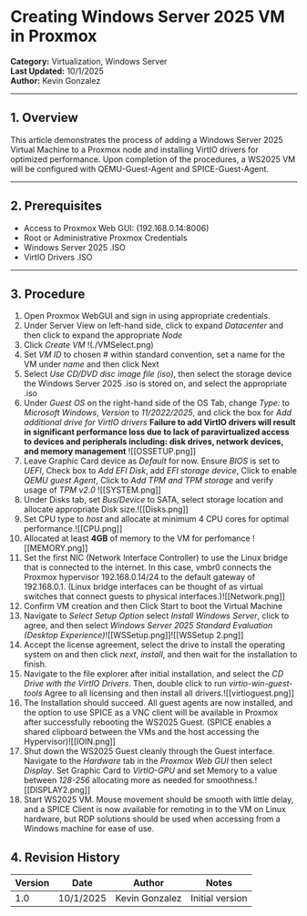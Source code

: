 # Creating Windows Server 2025 VM in Proxmox
**Category:** Virtualization, Windows Server  
**Last Updated:** 10/1/2025  
**Author:** Kevin Gonzalez  

---

## 1. Overview
This article demonstrates the process of adding a Windows Server 2025 Virtual Machine to a Proxmox node and installing VirtIO drivers for optimized performance. Upon completion of the procedures, a WS2025 VM will be configured with QEMU-Guest-Agent and SPICE-Guest-Agent.

---

## 2. Prerequisites

- Access to Proxmox Web GUI: (192.168.0.14:8006)  
- Root or Administrative Proxmox Credentials  
- Windows Server 2025 .ISO
- VirtIO Drivers .ISO

---

## 3. Procedure

1. Open Proxmox WebGUI and sign in using appropriate credentials.
2. Under Server View on left-hand side, click to expand *Datacenter* and then click to expand the appropriate *Node* 
3.  Click *Create VM* !(./VMSelect.png)
4. Set *VM ID* to chosen # within standard convention, set a name for the VM under *name* and then click Next
5. Select *Use CD/DVD disc image file (iso)*, then select the storage device the Windows Server 2025 .iso is stored on, and select the appropriate .iso
6. Under *Guest OS* on the right-hand side of the OS Tab, change *Type:* to *Microsoft Windows*, *Version* to *11/2022/2025*, and click the box for *Add additional drive for VirtIO drivers*
	 **Failure to add VirtIO drivers will result in significant performance loss due to lack of paravirtualized access to devices and peripherals including: disk drives, network devices, and memory management** ![[OSSETUP.png]]
7. Leave Graphic Card device as *Default* for now. Ensure *BIOS*  is set to *UEFI*, Check box to *Add EFI Disk*, add *EFI storage device*, Click to enable *QEMU guest Agent*,  Click to *Add TPM and TPM storage* and verify usage of *TPM v2.0* ![[SYSTEM.png]]
8. Under Disks tab, set *Bus/Device* to SATA, select storage location and allocate appropriate Disk size.![[Disks.png]]
9. Set CPU type to *host* and allocate at minimum 4 CPU cores for optimal performance.![[CPU.png]]
10. Allocated at least **4GB** of memory to the VM for perfomance ![[MEMORY.png]]
11. Set the first NIC (Network Interface Controller) to use the Linux bridge that is connected to the internet. In this case, vmbr0 connects the Proxmox hypervisor 192.168.0.14/24 to the default gateway of 192.168.0.1. (Linux bridge interfaces can be thought of as virtual switches that connect guests to physical interfaces.)![[Network.png]]
12. Confirm VM creation and then Click Start to boot the Virtual Machine
13. Navigate to *Select Setup Option* select *Install Windows Server*, click to agree, and then select *Windows Server 2025 Standard Evaluation (Desktop Experience)*![[WSSetup.png]]![[WSSetup 2.png]]
14. Accept the license agreement, select the drive to install the operating system on and then click *next*, *install*, and then wait for the installation to finish.
15. Navigate to the file explorer after initial installation, and select the *CD Drive with the VirtIO Drivers*. Then, double click to run *virtio-win-guest-tools* Agree to all licensing and then install all drivers.![[virtioguest.png]]
16. The Installation should succeed. All guest agents are now installed, and the option to use SPICE as a VNC client will be available in Proxmox after successfully rebooting the WS2025 Guest. (SPICE enables a shared clipboard between the VMs and the host accessing the Hypervisor)![[IOIN.png]]
17. Shut down the WS2025 Guest cleanly through the Guest interface. Navigate to the *Hardware* tab in the *Proxmox Web GUI* then select *Display*. Set Graphic Card to *VirtIO-GPU* and set Memory to a value between *128-256* allocating more as needed for smoothness.![[DISPLAY2.png]]
18. Start WS2025 VM. Mouse movement should be smooth with little delay, and a SPICE Client is now available for remoting in to the VM on Linux hardware, but RDP solutions should be used when accessing from a Windows machine for ease of use.

## 4. Revision History
| Version | Date      | Author         | Notes           |
| ------- | --------- | -------------- | --------------- |
| 1.0     | 10/1/2025 | Kevin Gonzalez | Initial version |